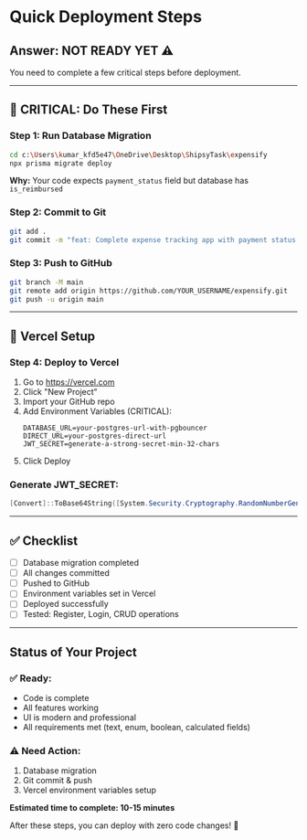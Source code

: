 # Quick Deployment Steps

## Answer: NOT READY YET ⚠️

You need to complete a few critical steps before deployment.

---

## 🚨 CRITICAL: Do These First

### Step 1: Run Database Migration
```bash
cd c:\Users\kumar_kfd5e47\OneDrive\Desktop\ShipsyTask\expensify
npx prisma migrate deploy
```
**Why:** Your code expects `payment_status` field but database has `is_reimbursed`

### Step 2: Commit to Git
```bash
git add .
git commit -m "feat: Complete expense tracking app with payment status and modern UI"
```

### Step 3: Push to GitHub
```bash
git branch -M main
git remote add origin https://github.com/YOUR_USERNAME/expensify.git
git push -u origin main
```

---

## 🔧 Vercel Setup

### Step 4: Deploy to Vercel

1. Go to https://vercel.com
2. Click "New Project"
3. Import your GitHub repo
4. Add Environment Variables (CRITICAL):
   ```
   DATABASE_URL=your-postgres-url-with-pgbouncer
   DIRECT_URL=your-postgres-direct-url
   JWT_SECRET=generate-a-strong-secret-min-32-chars
   ```
5. Click Deploy

### Generate JWT_SECRET:
```powershell
[Convert]::ToBase64String([System.Security.Cryptography.RandomNumberGenerator]::GetBytes(64))
```

---

## ✅ Checklist

- [ ] Database migration completed
- [ ] All changes committed
- [ ] Pushed to GitHub
- [ ] Environment variables set in Vercel
- [ ] Deployed successfully
- [ ] Tested: Register, Login, CRUD operations

---

## Status of Your Project

### ✅ Ready:
- Code is complete
- All features working
- UI is modern and professional
- All requirements met (text, enum, boolean, calculated fields)

### ⚠️ Need Action:
1. Database migration
2. Git commit & push
3. Vercel environment variables setup

**Estimated time to complete: 10-15 minutes**

After these steps, you can deploy with zero code changes! 🚀
